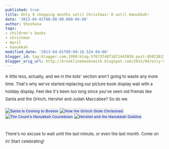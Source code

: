 ```yaml
---
published: true
title: Only 9 shopping months until Christmas! 8 until Hanukkah!
date: '2013-04-01T08:00:00.000-04:00'
author: Shoshana
tags:
- children's books
- christmas
- April
- hanukkah
modified_date: '2013-04-01T08:09:16.524-04:00'
blogger_id: tag:blogger.com,1999:blog-5767374071871443859.post-8592381510218794945
blogger_orig_url: http://brooklinebooksmith.blogspot.com/2013/04/only-9-shopping-months-until-christmas.html
---
```


<span style="font-family: inherit; font-size: small;"><span style="color: #222222; line-height: 24px;">A little less, actually, and we in the kids' section aren't going to waste any more time. That's why we've started replacing our picture book display wall with a holiday display. Feel like it's been too long since you've seen old friends like Santa and the Grinch, Hershel and Judah Maccabee? So do we.</span></span><br /><span style="font-family: inherit;"><br /></span><a href="http://www.brooklinebooksmith-shop.com/book/v/9781402275067" style="background-color: #eeeeee; color: #4b5cc3; font-family: 'Helvetica neue', Helvetica, Arial, Verdana, sans-serif; font-size: 12px; font-weight: bold; line-height: 18px; text-align: center; text-decoration: none;"><img src="http://images.booksense.com/images/books/067/275/FC9781402275067.JPG" style="border: 0px;" title="Santa Is Coming to Boston" /></a>&nbsp;<a href="http://www.brooklinebooksmith-shop.com/book/v/9780394800790" style="background-color: #eeeeee; color: #4b5cc3; font-family: 'Helvetica neue', Helvetica, Arial, Verdana, sans-serif; font-size: 12px; font-weight: bold; line-height: 18px; text-align: center; text-decoration: none;"><img src="http://images.booksense.com/images/books/790/800/FC9780394800790.JPG" style="border: 0px;" title="How the Grinch Stole Christmas!" /></a>&nbsp;<a href="http://www.brooklinebooksmith-shop.com/book/v/9780761375579" style="background-color: #eeeeee; color: #4b5cc3; font-family: 'Helvetica neue', Helvetica, Arial, Verdana, sans-serif; font-size: 12px; font-weight: bold; line-height: 18px; text-align: center; text-decoration: none;"><img src="http://images.booksense.com/images/books/579/375/FC9780761375579.JPG" style="border: 0px;" title="The Count's Hanukkah Countdown" /></a>&nbsp;<a href="http://www.brooklinebooksmith-shop.com/book/v/9780823411313" style="background-color: #eeeeee; color: #4b5cc3; font-family: 'Helvetica neue', Helvetica, Arial, Verdana, sans-serif; font-size: 12px; font-weight: bold; line-height: 18px; text-align: center; text-decoration: none;"><img src="http://images.booksense.com/images/books/313/411/FC9780823411313.JPG" style="border: 0px;" title="Hershel and the Hanukkah Goblins" /></a><br /><br /><span style="font-family: inherit;"><br /></span><span style="font-family: inherit; font-size: small;"><span style="color: #222222; line-height: 24px;">There's no excuse to wait until the last minute, or even the last month. Come on in! Start celebrating!</span></span>